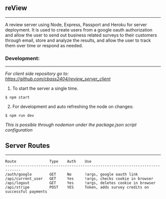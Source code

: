 ## reView

---

A review server using Node, Express, Passport and Heroku for server deployment. It is used to create users from a google oauth authorization and allow the user to send out business related surveys to their customers through email, store and analyze the results, and allow the user to track them over time or respond as needed.

### Development:

---

_For client side repository go to: https://github.com/cbass2404/review_server_client_

1. To start the server a single time.

```
$ npm start
```

2. For development and auto refreshing the node on changes:

```
$ npm run dev
```

_This is possible through nodemon under the package.json script configuration_

## Server Routes

---

```
Route               Type    Auth    Use
-----------------------------------------------------------------------------
/auth/google        GET     No      !args, google oauth link
/api/current_user   GET     Yes     !args, checks cookie in browser
/api/logout         GET     Yes     !args, deletes cookie in browser
/api/stripe         POST    YES     Token, adds survey credits on successful payments
```
